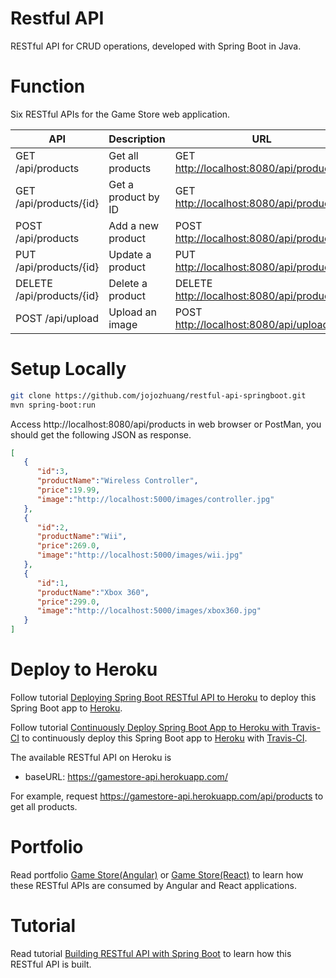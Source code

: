 # Restful API
RESTful API for CRUD operations, developed with Spring Boot in Java.

# Function
Six RESTful APIs for the Game Store web application.

API                       | Description         | URL
--------------------------|---------------------|--------------
GET /api/products         | Get all products    | GET [http://localhost:8080/api/products](http://localhost:8080/api/products)
GET /api/products/{id}    | Get a product by ID | GET [http://localhost:8080/api/products/1](http://localhost:8080/api/products/1)
POST /api/products        | Add a new product   | POST [http://localhost:8080/api/products](http://localhost:8080/api/products)
PUT /api/products/{id}    | Update a product    | PUT [http://localhost:8080/api/products/1](http://localhost:8080/api/products/1)
DELETE /api/products/{id} | Delete a product    | DELETE [http://localhost:8080/api/products/1](http://localhost:8080/api/products/1)
POST /api/upload          | Upload an image     | POST [http://localhost:8080/api/upload](http://localhost:8080/api/upload)

# Setup Locally
```bash
git clone https://github.com/jojozhuang/restful-api-springboot.git
mvn spring-boot:run
```
Access http://localhost:8080/api/products in web browser or PostMan, you should get the following JSON as response.
```json
[  
   {  
      "id":3,
      "productName":"Wireless Controller",
      "price":19.99,
      "image":"http://localhost:5000/images/controller.jpg"
   },
   {  
      "id":2,
      "productName":"Wii",
      "price":269.0,
      "image":"http://localhost:5000/images/wii.jpg"
   },
   {  
      "id":1,
      "productName":"Xbox 360",
      "price":299.0,
      "image":"http://localhost:5000/images/xbox360.jpg"
   }
]
```

# Deploy to Heroku
Follow tutorial [Deploying Spring Boot RESTful API to Heroku](https://jojozhuang.github.io/tutorial/restful/deploying-spring-boot-restful-api-to-heroku/) to deploy this Spring Boot app to [Heroku](https://www.heroku.com/).

Follow tutorial [Continuously Deploy Spring Boot App to Heroku with Travis-CI](https://jojozhuang.github.io/tutorial/restful/continuously-deploy-spring-boot-app-to-heroku-with-travis-ci/) to continuously deploy this Spring Boot app to [Heroku](https://www.heroku.com/) with [Travis-CI](https://travis-ci.com/).

The available RESTful API on Heroku is
* baseURL: https://gamestore-api.herokuapp.com/

For example, request https://gamestore-api.herokuapp.com/api/products to get all products.

# Portfolio
Read portfolio [Game Store(Angular)](https://jojozhuang.github.io/portfolio/game-store-angular/) or [Game Store(React)](http://jojozhuang.github.io/portfolio/game-store-react/) to learn how these RESTful APIs are consumed by Angular and React applications.

# Tutorial
Read tutorial [Building RESTful API with Spring Boot](https://jojozhuang.github.io/tutorial/restful/building-restful-api-with-spring-boot/) to learn how this RESTful API is built.
